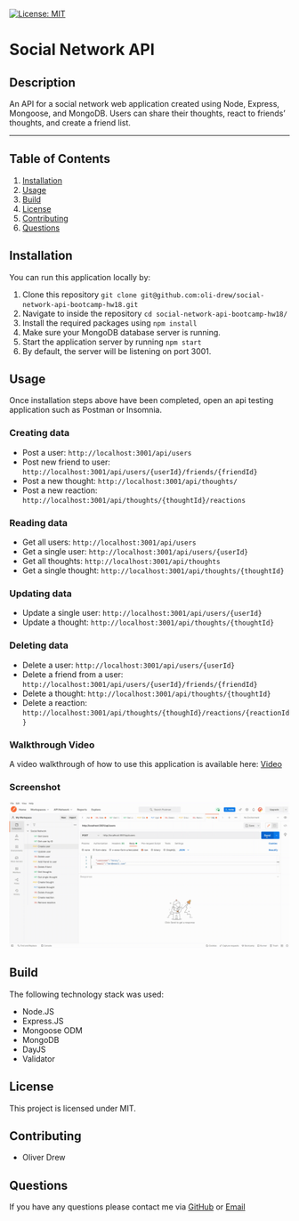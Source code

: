 [![License: MIT](https://img.shields.io/badge/License-MIT-yellow.svg)](https://opensource.org/licenses/MIT)

# Social Network API

## Description

An API for a social network web application created using Node, Express, Mongoose, and MongoDB. Users can share their thoughts, react to friends’ thoughts, and create a friend list.

---

## Table of Contents

1. [Installation](#installation)
2. [Usage](#usage)
3. [Build](#build)
4. [License](#license)
5. [Contributing](#contributing)
6. [Questions](#questions)

## Installation

You can run this application locally by:

1. Clone this repository `git clone git@github.com:oli-drew/social-network-api-bootcamp-hw18.git`
2. Navigate to inside the repository `cd social-network-api-bootcamp-hw18/`
3. Install the required packages using `npm install`
4. Make sure your MongoDB database server is running.
5. Start the application server by running `npm start`
6. By default, the server will be listening on port 3001.

## Usage

Once installation steps above have been completed, open an api testing application such as Postman or Insomnia.

### Creating data

- Post a user: `http://localhost:3001/api/users`
- Post new friend to user: `http://localhost:3001/api/users/{userId}/friends/{friendId}`
- Post a new thought: `http://localhost:3001/api/thoughts/`
- Post a new reaction: `http://localhost:3001/api/thoughts/{thoughtId}/reactions`

### Reading data

- Get all users: `http://localhost:3001/api/users`
- Get a single user: `http://localhost:3001/api/users/{userId}`
- Get all thoughts: `http://localhost:3001/api/thoughts`
- Get a single thought: `http://localhost:3001/api/thoughts/{thoughtId}`

### Updating data

- Update a single user: `http://localhost:3001/api/users/{userId}`
- Update a thought: `http://localhost:3001/api/thoughts/{thoughtId}`

### Deleting data

- Delete a user: `http://localhost:3001/api/users/{userId}`
- Delete a friend from a user: `http://localhost:3001/api/users/{userId}/friends/{friendId}`
- Delete a thought: `http://localhost:3001/api/thoughts/{thoughtId}`
- Delete a reaction: `http://localhost:3001/api/thoughts/{thoughId}/reactions/{reactionId}`

### Walkthrough Video

A video walkthrough of how to use this application is available here: [Video](https://drive.google.com/file/d/18GcgNkAMK_CMe8heKCILexc3MLXiucvU/view?usp=sharing)

### Screenshot

![Post Request Example](./assets/social-network-api.gif)

## Build

The following technology stack was used:

- Node.JS
- Express.JS
- Mongoose ODM
- MongoDB
- DayJS
- Validator

## License

This project is licensed under MIT.

## Contributing

- Oliver Drew

## Questions

If you have any questions please contact me via [GitHub](https://github.com/oli-drew) or [Email](mailto:oli-webdev@protonmail.com)

